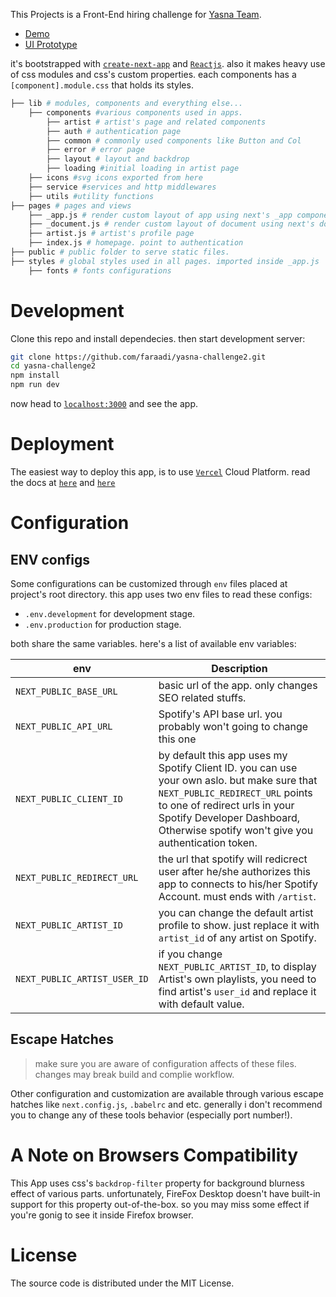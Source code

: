 This Projects is a Front-End hiring challenge for [Yasna Team](https://yasna.team/). 

- [Demo](https://yasna-challenge2.vercel.app/)
- [UI Prototype](https://www.figma.com/file/KA9Bnv3srb9sgpJZ53QqM5/spotify-profile)


it's bootstrapped with [`create-next-app`](https://github.com/vercel/next.js/tree/canary/packages/create-next-app) and [`Reactjs`](https://reactjs.org). also it makes heavy use of css modules and css's custom properties. each components has a `[component].module.css` that holds its styles.

``` bash
├── lib # modules, components and everything else...
	├── components #various components used in apps.
		├── artist # artist's page and related components
		├── auth # authentication page
		├── common # commonly used components like Button and Col
		├── error # error page
		├── layout # layout and backdrop
		├── loading #initial loading in artist page
	├── icons #svg icons exported from here
	├── service #services and http middlewares
	├── utils #utility functions
├── pages # pages and views
	├── _app.js # render custom layout of app using next's _app component
	├── _document.js # render custom layout of document using next's document
	├── artist.js # artist's profile page
	├── index.js # homepage. point to authentication
├── public # public folder to serve static files.
├── styles # global styles used in all pages. imported inside _app.js
	├── fonts # fonts configurations
```

# Development

Clone this repo and install dependecies. then start development server:
```bash
git clone https://github.com/faraadi/yasna-challenge2.git
cd yasna-challenge2
npm install
npm run dev
```

now head to [`localhost:3000`](http://localhost:3000) and see the app.


# Deployment
The easiest way to deploy this app, is to use [`Vercel`](https://vercel.com/) Cloud Platform. read the docs at [`here`](https://vercel.com/) and [`here`](https://nextjs.org/docs/deployment)

# Configuration
## ENV configs
Some configurations can be customized through `env` files placed at project's root directory. this app uses two env files to read these configs:
- `.env.development` for development stage.
- `.env.production` for production stage.

both share the same variables. here's a list of available env variables:

| env | Description  |
| ----------- | ----------- |
| `NEXT_PUBLIC_BASE_URL` | basic url of the app. only changes SEO related stuffs.  |
| `NEXT_PUBLIC_API_URL` | Spotify's API base url. you probably won't going to change this one |
| `NEXT_PUBLIC_CLIENT_ID` | by default this app uses my Spotify Client ID. you can use your own aslo. but make sure that `NEXT_PUBLIC_REDIRECT_URL` points to one of redirect urls in your Spotify Developer Dashboard, Otherwise spotify won't give you authentication token. |
| `NEXT_PUBLIC_REDIRECT_URL` | the url that spotify will redicrect user after he/she authorizes this app to connects to his/her Spotify Account. must ends with `/artist`. |
| `NEXT_PUBLIC_ARTIST_ID` | you can change the default artist profile to show. just replace it with `artist_id` of any artist on Spotify. |
| `NEXT_PUBLIC_ARTIST_USER_ID` | if you change `NEXT_PUBLIC_ARTIST_ID`, to display Artist's own playlists, you need to find artist's `user_id` and replace it with default value. |

## Escape Hatches
> make sure you are aware of configuration affects of these files. changes may break build and complie workflow.

Other configuration and customization are available through various escape hatches like `next.config.js`, `.babelrc` and etc. generally i don't recommend you to change any of these tools behavior (especially port number!).

# A Note on Browsers Compatibility
This App uses css's `backdrop-filter` property for background blurness effect of various parts. unfortunately, FireFox Desktop doesn't have built-in support for this property out-of-the-box. so you may miss some effect if you're gonig to see it inside Firefox browser.

# License
The source code is distributed under the MIT License.